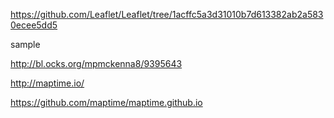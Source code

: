https://github.com/Leaflet/Leaflet/tree/1acffc5a3d31010b7d613382ab2a5830ecee5dd5


sample

http://bl.ocks.org/mpmckenna8/9395643

http://maptime.io/

https://github.com/maptime/maptime.github.io